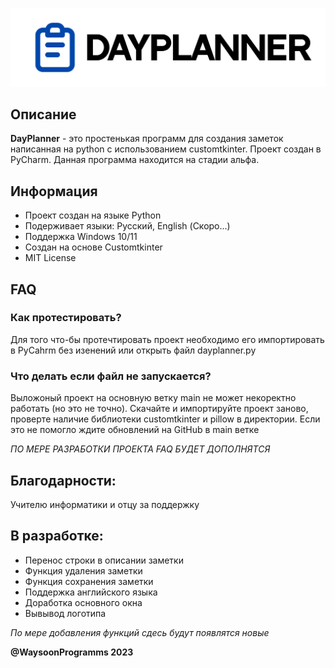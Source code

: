 <p align="center">
  <picture>
    <source media="(prefers-color-scheme: dark)" srcset="./resources/documentaiton/banner.png">
    <img src="./resources/documentaiton/banner_light.png">
  </picture>
</p>


## Описание
**DayPlanner** - это простенькая программ для создания заметок написанная на python с использованием customtkinter. Проект создан в PyCharm. Данная программа находится на стадии альфа.

## Информация
- Проект создан на языке Python
- Подерживает языки: Русский, English (Скоро...)
- Поддержка Windows 10/11
- Создан на основе Customtkinter
- MIT License

## FAQ
### Как протестировать?
Для того что-бы протечтировать проект необходимо его импортировать в PyCahrm без изенений или открыть файл dayplanner.py

### Что делать если файл не запускается?
Выложоный проект на основную ветку main не может некоректно работать (но это не точно). Скачайте и импортируйте проект заново, проверте наличие библиотеки customtkinter и pillow в директории. Если это не помогло ждите обновлений на GitHub в main ветке

*ПО МЕРЕ РАЗРАБОТКИ ПРОЕКТА FAQ БУДЕТ ДОПОЛНЯТСЯ*

## Благодарности:
Учителю информатики и отцу за поддержку

## В разработке:
- Перенос строки в описании заметки
- Функция удаления заметки
- Функция сохранения заметки
- Поддержка английского языка
- Доработка основного окна
- Вывывод логотипа

*По мере добавления функций сдесь будут появлятся новые*


**@WaysoonProgramms 2023**
